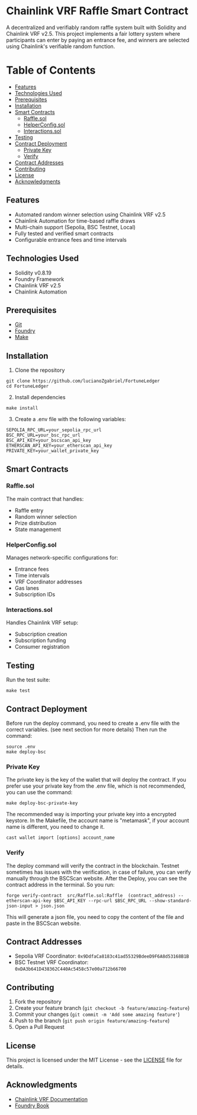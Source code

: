 # Chainlink VRF Raffle Smart Contract

A decentralized and verifiably random raffle system built with Solidity and Chainlink VRF v2.5. This project implements a fair lottery system where participants can enter by paying an entrance fee, and winners are selected using Chainlink's verifiable random function.

# Table of Contents

  - [Features](#features)
  - [Technologies Used](#technologies-used)
  - [Prerequisites](#prerequisites)
  - [Installation](#installation)
  - [Smart Contracts](#smart-contracts)
    - [Raffle.sol](#rafflesol)
    - [HelperConfig.sol](#helperconfigsol)
    - [Interactions.sol](#interactionssol)
  - [Testing](#testing)
  - [Contract Deployment](#contract-deployment)
    - [Private Key](#private-key)
    - [Verify](#verify)
  - [Contract Addresses](#contract-addresses)
  - [Contributing](#contributing)
  - [License](#license)
  - [Acknowledgments](#acknowledgments)

## Features

- Automated random winner selection using Chainlink VRF v2.5
- Chainlink Automation for time-based raffle draws
- Multi-chain support (Sepolia, BSC Testnet, Local)
- Fully tested and verified smart contracts
- Configurable entrance fees and time intervals

## Technologies Used

- Solidity v0.8.19
- Foundry Framework
- Chainlink VRF v2.5
- Chainlink Automation

## Prerequisites

- [Git](https://git-scm.com/book/en/v2/Getting-Started-Installing-Git)
- [Foundry](https://book.getfoundry.sh/getting-started/installation)
- [Make](https://www.gnu.org/software/make/)

## Installation

1. Clone the repository

```
git clone https://github.com/lucianoZgabriel/FortuneLedger
cd FortuneLedger

```

2. Install dependencies

```
make install
```

3. Create a .env file with the following variables:

```
SEPOLIA_RPC_URL=your_sepolia_rpc_url
BSC_RPC_URL=your_bsc_rpc_url
BSC_API_KEY=your_bscscan_api_key
ETHERSCAN_API_KEY=your_etherscan_api_key
PRIVATE_KEY=your_wallet_private_key
```

## Smart Contracts

### Raffle.sol

The main contract that handles:

- Raffle entry
- Random winner selection
- Prize distribution
- State management

### HelperConfig.sol

Manages network-specific configurations for:

- Entrance fees
- Time intervals
- VRF Coordinator addresses
- Gas lanes
- Subscription IDs

### Interactions.sol

Handles Chainlink VRF setup:

- Subscription creation
- Subscription funding
- Consumer registration

## Testing

Run the test suite:

```
make test
```

## Contract Deployment

Before run the deploy command, you need to create a .env file with the correct variables. (see next section for more details)
Then run the command:

```
source .env
make deploy-bsc
```

### Private Key

The private key is the key of the wallet that will deploy the contract.
If you prefer use your private key from the .env file, which is not recommended, you can use the command:

```
make deploy-bsc-private-key
```

The recommended way is importing your private key into a encrypted keystore.
In the Makefile, the account name is "metamask", if your account name is different, you need to change it.

```
cast wallet import [options] account_name
```

### Verify

The deploy command will verify the contract in the blockchain. Testnet sometimes has issues with the verification, in case of failure, you can verify manually through the BSCScan website.
After the Deploy, you can see the contract address in the terminal.
So you run:

```
forge verify-contract  src/Raffle.sol:Raffle  (contract_address) --etherscan-api-key $BSC_API_KEY --rpc-url $BSC_RPC_URL --show-standard-json-input > json.json
```

This will generate a json file, you need to copy the content of the file and paste in the BSCScan website.

## Contract Addresses

- Sepolia VRF Coordinator: `0x9DdfaCa8183c41ad55329BdeeD9F6A8d53168B1B`
- BSC Testnet VRF Coordinator: `0xDA3b641D438362C440Ac5458c57e00a712b66700`

## Contributing

1. Fork the repository
2. Create your feature branch (`git checkout -b feature/amazing-feature`)
3. Commit your changes (`git commit -m 'Add some amazing feature'`)
4. Push to the branch (`git push origin feature/amazing-feature`)
5. Open a Pull Request

## License

This project is licensed under the MIT License - see the [LICENSE](LICENSE) file for details.

## Acknowledgments

- [Chainlink VRF Documentation](https://docs.chain.link/vrf/v2/introduction)
- [Foundry Book](https://book.getfoundry.sh/)
